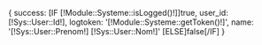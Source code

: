 {
    success: [IF [!Module::Systeme::isLogged()!]]true,
        user_id: [!Sys::User::Id!],
        logtoken: '[!Module::Systeme::getToken()!]',
        name: '[!Sys::User::Prenom!] [!Sys::User::Nom!]'
    [ELSE]false[/IF]
}